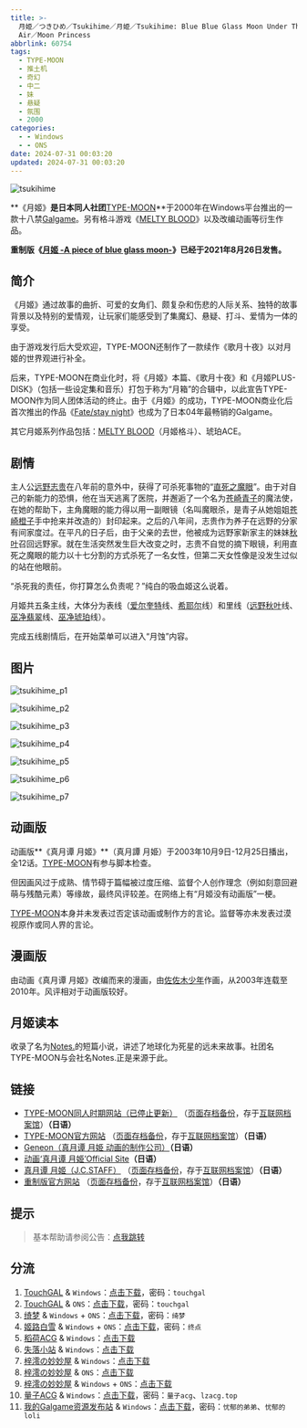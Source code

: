 ```yaml
---
title: >-
  月姫／つきひめ／Tsukihime／月姫／Tsukihime: Blue Blue Glass Moon Under The Crimson
  Air／Moon Princess
abbrlink: 60754
tags:
  - TYPE-MOON
  - 推土机
  - 奇幻
  - 中二
  - 妹
  - 悬疑
  - 氛围
  - 2000
categories:
  - - Windows
  - - ONS
date: 2024-07-31 00:03:20
updated: 2024-07-31 00:03:20
---
```


![tsukihime](https://static.saop.cc/vns/img/tsukihime.webp)

**《月姬》**是日本同人社团**[TYPE-MOON](https://zh.moegirl.org.cn/TYPE-MOON)**于2000年在Windows平台推出的一款十八禁[Galgame](https://zh.moegirl.org.cn/Galgame)。另有格斗游戏《[MELTY BLOOD](https://zh.moegirl.org.cn/MELTY_BLOOD)》以及改编动画等衍生作品。

**重制版《[月姬 -A piece of blue glass moon-](https://zh.moegirl.org.cn/月姬_-A_piece_of_blue_glass_moon-)》已经于2021年8月26日发售。**

<!-- more -->

## 简介

《月姬》通过故事的曲折、可爱的女角们、颇复杂和伤悲的人际关系、独特的故事背景以及特别的爱情观，让玩家们能感受到了集魔幻、悬疑、打斗、爱情为一体的享受。

由于游戏发行后大受欢迎，TYPE-MOON还制作了一款续作《歌月十夜》以对月姬的世界观进行补全。

后来，TYPE-MOON在商业化时，将《月姬》本篇、《歌月十夜》和《月姬PLUS-DISK》（包括一些设定集和音乐）打包于称为“月箱”的合辑中，以此宣告TYPE-MOON作为同人团体活动的终止。由于《月姬》的成功，TYPE-MOON商业化后首次推出的作品《[Fate/stay night](https://zh.moegirl.org.cn/Fate/stay_night)》也成为了日本04年最畅销的Galgame。

其它月姬系列作品包括：[MELTY BLOOD](https://zh.moegirl.org.cn/MELTY_BLOOD)（月姬格斗）、琥珀ACE。

## 剧情

主人公[远野志贵](https://zh.moegirl.org.cn/远野志贵)在八年前的意外中，获得了可杀死事物的“[直死之魔眼](https://zh.moegirl.org.cn/直死之魔眼)”。由于对自己的新能力的恐惧，他在当天逃离了医院，并邂逅了一个名为[苍崎青子](https://zh.moegirl.org.cn/苍崎青子)的魔法使，在她的帮助下，主角魔眼的能力得以用一副眼镜（名叫魔眼杀，是青子从她姐姐[苍崎橙子](https://zh.moegirl.org.cn/苍崎橙子)手中抢来并改造的）封印起来。之后的八年间，志贵作为养子在远野的分家有间家度过。在平凡的日子后，由于父亲的去世，他被成为远野家新家主的妹妹[秋叶](https://zh.moegirl.org.cn/远野秋叶)召回远野家。就在生活突然发生巨大改变之时，志贵不自觉的摘下眼镜，利用直死之魔眼的能力以十七分割的方式杀死了一名女性，但第二天女性像是没发生过似的站在他眼前。

“杀死我的责任，你打算怎么负责呢？”纯白的吸血姬这么说着。

月姬共五条主线，大体分为表线（[爱尔奎特](https://zh.moegirl.org.cn/爱尔奎特)线、[希耶尔](https://zh.moegirl.org.cn/希耶尔(月姬))线）和里线（[远野秋叶](https://zh.moegirl.org.cn/远野秋叶)线、[巫净翡翠](https://zh.moegirl.org.cn/巫净翡翠)线、[巫净琥珀](https://zh.moegirl.org.cn/巫净琥珀)线）。

完成五线剧情后，在开始菜单可以进入“月蚀”内容。

## 图片

![tsukihime_p1](https://static.saop.cc/vns/img/tsukihime_p1.webp)

![tsukihime_p2](https://static.saop.cc/vns/img/tsukihime_p2.webp)

![tsukihime_p3](https://static.saop.cc/vns/img/tsukihime_p3.webp)

![tsukihime_p4](https://static.saop.cc/vns/img/tsukihime_p4.webp)

![tsukihime_p5](https://static.saop.cc/vns/img/tsukihime_p5.webp)

![tsukihime_p6](https://static.saop.cc/vns/img/tsukihime_p6.webp)

![tsukihime_p7](https://static.saop.cc/vns/img/tsukihime_p7.webp)

## 动画版

动画版**《真月谭 月姬》**（真月譚 月姫）于2003年10月9日-12月25日播出，全12话。[TYPE-MOON](https://zh.moegirl.org.cn/TYPE-MOON)有参与脚本检查。

但因画风过于成熟、情节碍于篇幅被过度压缩、监督个人创作理念（例如刻意回避萌与残酷元素）等缘故，最终风评较差。在网络上有“月姬没有动画版”一梗。

[TYPE-MOON](https://zh.moegirl.org.cn/TYPE-MOON)本身并未发表过否定该动画或制作方的言论。监督等亦未发表过漠视原作或同人界的言论。

## 漫画版

由动画《真月谭 月姬》改编而来的漫画，由[佐佐木少年](https://zh.moegirl.org.cn/index.php?title=佐佐木少年&action=edit&redlink=1)作画，从2003年连载至2010年。风评相对于动画版较好。

## 月姬读本

收录了名为[Notes.](https://zh.moegirl.org.cn/Notes.)的短篇小说，讲述了地球化为死星的远未来故事。社团名TYPE-MOON与会社名Notes.正是来源于此。

## 链接

- [TYPE-MOON同人时期网站（已停止更新）](http://www.typemoon.org/) （[页面存档备份](https://web.archive.org/web/20100304150149/http://www.typemoon.org/)，存于[互联网档案馆](https://zh.wikipedia.org/wiki/互联网档案馆)）**（日语）**
- [TYPE-MOON官方网站](http://www.typemoon.com/) （[页面存档备份](https://web.archive.org/web/20061121165221/http://www.typemoon.com/)，存于[互联网档案馆](https://zh.wikipedia.org/wiki/互联网档案馆)）**（日语）**
- [Geneon（真月谭 月姫 动画的制作公司）](https://web.archive.org/web/20090306081912/http://www.geneon-ent.co.jp/)**（日语）**
- [动画‘真月谭 月姫’Official Site](https://web.archive.org/web/20071211060931/http://www.geneon-ent.co.jp/rondorobe/anime/tsukihime/)**（日语）**
- [真月谭 月姬（J.C.STAFF）](http://www.jcstaff.co.jp/sho-sai/tsuki-shokai/tsuki-index.htm) （[页面存档备份](https://web.archive.org/web/20160227151939/http://www.jcstaff.co.jp/sho-sai/tsuki-shokai/tsuki-index.htm)，存于[互联网档案馆](https://zh.wikipedia.org/wiki/互联网档案馆)）**（日语）**
- [重制版官方网站](http://typemoon.com/products/tsukihime/) （[页面存档备份](https://web.archive.org/web/20211121095655/http://typemoon.com/products/tsukihime/)，存于[互联网档案馆](https://zh.wikipedia.org/wiki/互联网档案馆)）**（日语）**

## 提示

> 基本帮助请参阅公告：[点我跳转](/p/announcement/)

## 分流

1. [TouchGAL](https://www.touchgal.io/) & `Windows`：[点击下载](https://pan.touchgal.net/s/gGndcL)，密码：`touchgal`
2. [TouchGAL](https://www.touchgal.io/) & `ONS`：[点击下载](https://pan.touchgal.net/s/P38CR)，密码：`touchgal`
3. [绮梦](https://acgs.one/) & `Windows` + `ONS`：[点击下载](https://acgs.one/game/215.html)，密码：`绮梦`
4. [姬路白雪](https://pan.jlbx.xyz/) & `Windows` + `ONS`：[点击下载](https://pan.jlbx.xyz/?s=%E6%9C%88%E5%A7%AC)，密码：`终点`
5. [稻荷ACG](https://amoebi.com/) & `Windows`：[点击下载](https://sakustar.me/art/372)
6. [失落小站](https://www.shinnku.com/) & `Windows`：[点击下载](https://www.shinnku.com/api/download/zd/0001-0500/[001229][TYPE-MOON]%20%E6%9C%88%E5%A7%AC%20v1.6.rar)
7. [梓澪の妙妙屋](https://zi0.cc/) & `Windows`：[点击下载](https://zi0.cc/d/%60%E3%80%90%E5%90%88%E9%9B%86%E7%B3%BB%E5%88%97%E3%80%91/%E5%8D%97%2BGalGame%E6%B1%89%E5%8C%96%E5%8C%BA%E5%85%A8%E5%8C%BA%E8%B5%84%E6%BA%90%E5%A4%87%E4%BB%BD/2/29/%5BTYPE-MOON%5D%20%E6%9C%88%E5%A7%AC%EF%BC%88%E5%8E%9F%E7%89%88%EF%BC%89%E6%B1%89%E5%8C%96%E7%A1%AC%E7%9B%98%E7%89%88%EF%BC%8820230115%E7%AB%8B%E7%BB%98CG%E6%9B%BF%E6%8D%A2%E9%87%8D%E5%88%B6%E7%89%88%EF%BC%89.zip?sign=jhF-nVYHGXJviysHFAkvzmWYvY5xfc7qJAItrqfkVUI=:0)
8. [梓澪の妙妙屋](https://zi0.cc/) & `ONS`：[点击下载](https://zi0.cc/d/%60%E3%80%90%E5%BD%92%20%E6%A1%A3%E3%80%91/%E3%80%90ONS%E5%90%88%E9%9B%86%E3%80%91/%5BTYPE-MOON%5D%E6%9C%88%E5%A7%AC.7z?sign=_wBXDFdV4PIt-Sprx-dvBv9iqczoXqcRX7aWjdURyzo=:0)
9. [梓澪の妙妙屋](https://zi0.cc/) & `Windows` + `ONS`：[点击下载](https://zi0.cc/%60%E3%80%90%E5%90%88%E9%9B%86%E7%B3%BB%E5%88%97%E3%80%91/%E6%B1%89%E5%8C%96galgame%E4%BC%9A%E7%A4%BE%E5%90%88%E9%9B%86/%E6%B1%89%E5%8C%96%E4%BC%9A%E7%A4%BE%E5%90%88%E9%9B%86%E9%83%A8%E5%88%86%20part22/TYPE-MOON/%E6%B1%89%E5%8C%96)
10. [量子ACG](https://lzacg.org/) & `Windows`：[点击下载](https://lzacg.org/6595)，密码：`量子acg`、`lzacg.top`
11. [我的Galgame资源发布站](https://www.ttloli.com/) & `Windows`：[点击下载](https://www.ttloli.com/yueji.html)，密码：`忧郁的弟弟`、`忧郁的loli`
